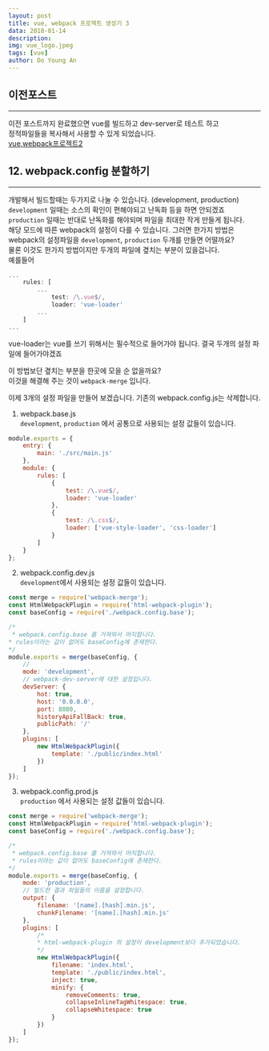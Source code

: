 ```yaml
---
layout: post
title: vue, webpack 프로젝트 생성기 3
data: 2018-01-14
description: 
img: vue_logo.jpeg
tags: [vue]
author: Do Young An
---
```


## 이전포스트
----------------------------------------------------
이전 포스트까지 완료했으면 vue를 빌드하고 dev-server로 테스트 하고   
정적파일들을 복사해서 사용할 수 있게 되었습니다.  
[vue,webpack프로젝트2](https://doyoungan.github.io/vue-webpack-2/)  

## 12. webpack.config 분할하기
-----------------------------------------------------
개발해서 빌드할때는 두가지로 나눌 수 있습니다. (development, production)   
`development` 일때는 소스의 확인이 편해야되고 난독화 등을 하면 안되겠죠   
`production` 일때는 반대로 난독화를 해야되며 파일을 최대한 작게 만들게 됩니다.  
해당 모드에 따른 webpack의 설정이 다를 수 있습니다.
그러면 한가지 방법은 webpack의 설정파일을 `development`, `production` 두개를 만들면 어떨까요?  
물론 이것도 한가지 방법이지만 두개의 파일에 곂치는 부분이 있을겁니다.  
예를들어

``` javascript
...
    rules: [
        ...
            test: /\.vue$/,
            loader: 'vue-loader'
        ...
    ]
...
```

vue-loader는 vue를 쓰기 위해서는 필수적으로 들어가야 됩니다. 결국 두개의 설정 파일에 들어가야겠죠


이 방법보단 곂치는 부분을 한곳에 모을 순 없을까요?  
이것을 해결해 주는 것이 `webpack-merge` 입니다.

이제 3개의 설정 파일을 만들어 보겠습니다. 기존의 webpack.config.js는 삭제합니다.
1. webpack.base.js  
`development`, `production` 에서 공통으로 사용되는 설정 값들이 있습니다.

``` javascript
module.exports = {
    entry: {
        main: './src/main.js'
    },
    module: {
        rules: [
            {
                test: /\.vue$/,
                loader: 'vue-loader'
            },
            {
                test: /\.css$/,
                loader: ['vue-style-loader', 'css-loader']
            }
        ]
    }
};
```

2. webpack.config.dev.js  
`development`에서 사용되는 설정 값들이 있습니다.

``` javascript
const merge = require('webpack-merge');
const HtmlWebpackPlugin = require('html-webpack-plugin');
const baseConfig = require('./webpack.config.base');

/*
 * webpack.config.base 를 거져와서 머지합니다.
* rules이라는 값이 없어도 baseConfig에 존재한다.
*/
module.exports = merge(baseConfig, {
    // 
    mode: 'development',
    // webpack-dev-server에 대한 설정입니다.
    devServer: {
        hot: true,
        host: '0.0.0.0',
        port: 8080,
        historyApiFallBack: true,
        publicPath: '/'
    },
    plugins: [
        new HtmlWebpackPlugin({
            template: './public/index.html'
        })
    ]
});
```

3. webpack.config.prod.js  
`production` 에서 사용되는 설정 값들이 있습니다.


``` javascript
const merge = require('webpack-merge');
const HtmlWebpackPlugin = require('html-webpack-plugin');
const baseConfig = require('./webpack.config.base');

/*
 * webpack.config.base 를 거져와서 머지합니다.
 * rules이라는 값이 없어도 baseConfig에 존재한다.
*/
module.exports = merge(baseConfig, {
    mode: 'production',
    // 빌드한 결과 파일들의 이름을 설정합니다.
    output: {
        filename: '[name].[hash].min.js',
        chunkFilename: '[name].[hash].min.js'
    },
    plugins: [
        /*
        * html-webpack-plugin 의 설정이 development보다 추가되었습니다.
        */
        new HtmlWebpackPlugin({
            filename: 'index.html',
            template: './public/index.html',
            inject: true,
            minify: {
                removeComments: true,
                collapseInlineTagWhitespace: true,
                collapseWhitespace: true
            }
        })
    ]
});
```

